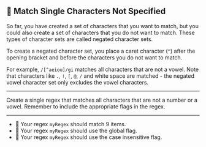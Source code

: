 🚀 Match Single Characters Not Specified
----------------------------------------

So far, you have created a set of characters that you want to match, but you could also create a set of characters that you do not want to match. These types of character sets are called negated character sets.

To create a negated character set, you place a caret character (`^`) after the opening bracket and before the characters you do not want to match.

For example, `/[^aeiou]/gi` matches all characters that are not a vowel. Note that characters like `.`, `!`, `[`, `@`, `/` and white space are matched - the negated vowel character set only excludes the vowel characters.

* * *

Create a single regex that matches all characters that are not a number or a vowel. Remember to include the appropriate flags in the regex.

* * *

*   🧪 Your regex `myRegex` should match 9 items.
*   🧪 Your regex `myRegex` should use the global flag.
*   🧪 Your regex `myRegex` should use the case insensitive flag.